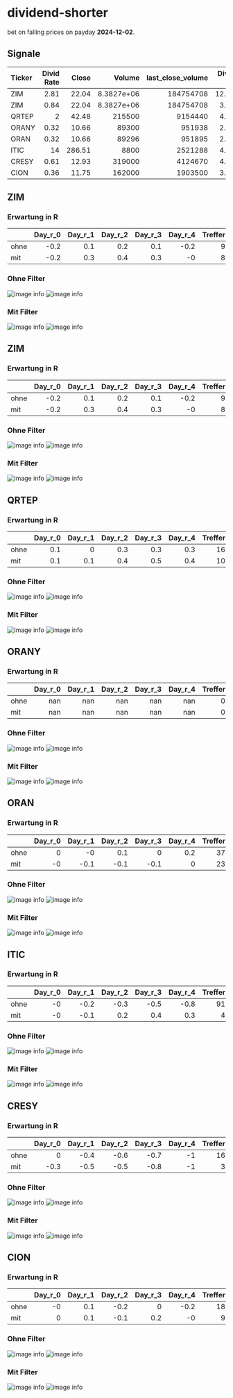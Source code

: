 # dividend-shorter

bet on falling prices on payday **2024-12-02**.

## Signale

| Ticker   |   Divid Rate |   Close |          Volume |   last_close_volume |   Divid % | 5_Days_pos   | above_SMA_50   |
|:---------|-------------:|--------:|----------------:|--------------------:|----------:|:-------------|:---------------|
| ZIM      |         2.81 |   22.04 |      8.3827e+06 |           184754708 |     12.75 | False        | False          |
| ZIM      |         0.84 |   22.04 |      8.3827e+06 |           184754708 |      3.81 | False        | False          |
| QRTEP    |         2    |   42.48 | 215500          |             9154440 |      4.71 | True         | True           |
| ORANY    |         0.32 |   10.66 |  89300          |              951938 |      2.99 | True         | False          |
| ORAN     |         0.32 |   10.66 |  89296          |              951895 |      2.99 | True         | False          |
| ITIC     |        14    |  286.51 |   8800          |             2521288 |      4.89 | True         | True           |
| CRESY    |         0.61 |   12.93 | 319000          |             4124670 |      4.71 | True         | True           |
| CION     |         0.36 |   11.75 | 162000          |             1903500 |      3.06 | True         | False          |

## ZIM

### Erwartung in R
|      |   Day_r_0 |   Day_r_1 |   Day_r_2 |   Day_r_3 |   Day_r_4 |   Treffer |
|:-----|----------:|----------:|----------:|----------:|----------:|----------:|
| ohne |      -0.2 |       0.1 |       0.2 |       0.1 |      -0.2 |         9 |
| mit  |      -0.2 |       0.3 |       0.4 |       0.3 |      -0   |         8 |

### Ohne Filter
![image info](./data/ZIM_box_all.png)
![image info](./data/ZIM_median_all.png)

### Mit Filter
![image info](./data/ZIM_box_filtered.png)
![image info](./data/ZIM_median_filtered.png)

## ZIM

### Erwartung in R
|      |   Day_r_0 |   Day_r_1 |   Day_r_2 |   Day_r_3 |   Day_r_4 |   Treffer |
|:-----|----------:|----------:|----------:|----------:|----------:|----------:|
| ohne |      -0.2 |       0.1 |       0.2 |       0.1 |      -0.2 |         9 |
| mit  |      -0.2 |       0.3 |       0.4 |       0.3 |      -0   |         8 |

### Ohne Filter
![image info](./data/ZIM_box_all.png)
![image info](./data/ZIM_median_all.png)

### Mit Filter
![image info](./data/ZIM_box_filtered.png)
![image info](./data/ZIM_median_filtered.png)

## QRTEP

### Erwartung in R
|      |   Day_r_0 |   Day_r_1 |   Day_r_2 |   Day_r_3 |   Day_r_4 |   Treffer |
|:-----|----------:|----------:|----------:|----------:|----------:|----------:|
| ohne |       0.1 |       0   |       0.3 |       0.3 |       0.3 |        16 |
| mit  |       0.1 |       0.1 |       0.4 |       0.5 |       0.4 |        10 |

### Ohne Filter
![image info](./data/QRTEP_box_all.png)
![image info](./data/QRTEP_median_all.png)

### Mit Filter
![image info](./data/QRTEP_box_filtered.png)
![image info](./data/QRTEP_median_filtered.png)

## ORANY

### Erwartung in R
|      |   Day_r_0 |   Day_r_1 |   Day_r_2 |   Day_r_3 |   Day_r_4 |   Treffer |
|:-----|----------:|----------:|----------:|----------:|----------:|----------:|
| ohne |       nan |       nan |       nan |       nan |       nan |         0 |
| mit  |       nan |       nan |       nan |       nan |       nan |         0 |

### Ohne Filter
![image info](./data/ORANY_box_all.png)
![image info](./data/ORANY_median_all.png)

### Mit Filter
![image info](./data/ORANY_box_filtered.png)
![image info](./data/ORANY_median_filtered.png)

## ORAN

### Erwartung in R
|      |   Day_r_0 |   Day_r_1 |   Day_r_2 |   Day_r_3 |   Day_r_4 |   Treffer |
|:-----|----------:|----------:|----------:|----------:|----------:|----------:|
| ohne |         0 |      -0   |       0.1 |       0   |       0.2 |        37 |
| mit  |        -0 |      -0.1 |      -0.1 |      -0.1 |       0   |        23 |

### Ohne Filter
![image info](./data/ORAN_box_all.png)
![image info](./data/ORAN_median_all.png)

### Mit Filter
![image info](./data/ORAN_box_filtered.png)
![image info](./data/ORAN_median_filtered.png)

## ITIC

### Erwartung in R
|      |   Day_r_0 |   Day_r_1 |   Day_r_2 |   Day_r_3 |   Day_r_4 |   Treffer |
|:-----|----------:|----------:|----------:|----------:|----------:|----------:|
| ohne |        -0 |      -0.2 |      -0.3 |      -0.5 |      -0.8 |        91 |
| mit  |        -0 |      -0.1 |       0.2 |       0.4 |       0.3 |         4 |

### Ohne Filter
![image info](./data/ITIC_box_all.png)
![image info](./data/ITIC_median_all.png)

### Mit Filter
![image info](./data/ITIC_box_filtered.png)
![image info](./data/ITIC_median_filtered.png)

## CRESY

### Erwartung in R
|      |   Day_r_0 |   Day_r_1 |   Day_r_2 |   Day_r_3 |   Day_r_4 |   Treffer |
|:-----|----------:|----------:|----------:|----------:|----------:|----------:|
| ohne |       0   |      -0.4 |      -0.6 |      -0.7 |        -1 |        16 |
| mit  |      -0.3 |      -0.5 |      -0.5 |      -0.8 |        -1 |         3 |

### Ohne Filter
![image info](./data/CRESY_box_all.png)
![image info](./data/CRESY_median_all.png)

### Mit Filter
![image info](./data/CRESY_box_filtered.png)
![image info](./data/CRESY_median_filtered.png)

## CION

### Erwartung in R
|      |   Day_r_0 |   Day_r_1 |   Day_r_2 |   Day_r_3 |   Day_r_4 |   Treffer |
|:-----|----------:|----------:|----------:|----------:|----------:|----------:|
| ohne |        -0 |       0.1 |      -0.2 |       0   |      -0.2 |        18 |
| mit  |         0 |       0.1 |      -0.1 |       0.2 |      -0   |         9 |

### Ohne Filter
![image info](./data/CION_box_all.png)
![image info](./data/CION_median_all.png)

### Mit Filter
![image info](./data/CION_box_filtered.png)
![image info](./data/CION_median_filtered.png)


